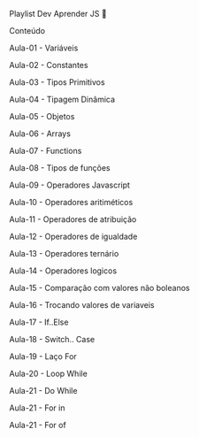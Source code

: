Playlist Dev Aprender JS 🚀


Conteúdo

Aula-01 - Variáveis

Aula-02 - Constantes

Aula-03 - Tipos Primitivos

Aula-04 - Tipagem Dinâmica

Aula-05 - Objetos

Aula-06 - Arrays

Aula-07 - Functions

Aula-08 - Tipos de funções

Aula-09 - Operadores Javascript

Aula-10 - Operadores aritiméticos

Aula-11 - Operadores de atribuição

Aula-12 - Operadores de igualdade

Aula-13 - Operadores ternário

Aula-14 - Operadores logicos

Aula-15 - Comparação com valores não boleanos

Aula-16 - Trocando valores de variaveis

Aula-17 - If..Else

Aula-18 - Switch.. Case

Aula-19 - Laço For

Aula-20 - Loop While

Aula-21 - Do While

Aula-21 - For in

Aula-21 - For of
